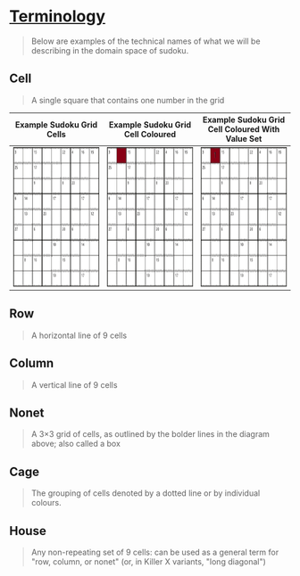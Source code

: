 # [Terminology](https://en.wikipedia.org/wiki/Glossary_of_Sudoku)

> Below are examples of the technical names of what we will be describing in the domain space of sudoku.

## Cell

> A single square that contains one number in the grid

<table>
  <colgroup>
    <col span="3" style="width: 33%;">
  </colgroup>

  <thead>
    <tr>
      <th>Example Sudoku Grid Cells</th>
      <th>Example Sudoku Grid Cell Coloured</th>
      <th>Example Sudoku Grid Cell Coloured With Value Set</th>
    </tr>
  </thead>
  <tbody>
    <tr>
      <td style="text-align: center; vertical-align: middle;"> <img src="../sudoku-solver/src/main/resources/images/killer-sudoko/cell/Killersudoku_bw_with_bg.png" alt="Example Sudoku Grid" width="250px" height="250px" > </td>
      <td style="text-align: center; vertical-align: middle;"> <img src="../sudoku-solver/src/main/resources/images/killer-sudoko/cell/Killersudoku_cell.png" alt="Example Sudoku Grid Cell" width="250px" height="250px" > </td>
      <td style="text-align: center; vertical-align: middle;"> <img src="../sudoku-solver/src/main/resources/images/killer-sudoko/cell/Killersudoku_cell_with_value.png" alt="Example Sudoku Grid Cell With Value" width="250px" height="250px" > </td>
    </tr>
  </tbody>

</table>


## Row

> A horizontal line of 9 cells

## Column

> A vertical line of 9 cells

## Nonet

> A 3×3 grid of cells, as outlined by the bolder lines in the diagram above; also called a box

## Cage

> The grouping of cells denoted by a dotted line or by individual colours.

## House

> Any non-repeating set of 9 cells: can be used as a general term for "row, column, or nonet" (or, in Killer X variants, "long diagonal")